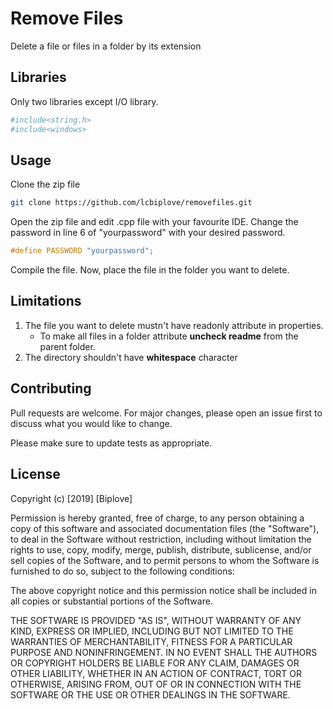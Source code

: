 # Remove Files

Delete a file or files in a folder by its extension

## Libraries

Only two libraries except I/O library.
```bash
#include<string.h>
#include<windows>
```
## Usage

Clone the zip file
```bash
git clone https://github.com/lcbiplove/removefiles.git
```
Open the zip file and edit .cpp file with your favourite IDE. Change the password in line 6 of "yourpassword" with your desired password.
```c++
#define PASSWORD "yourpassword";
```
Compile the file. Now, place the file in the folder you want to delete.

## Limitations

1. The file you want to delete mustn't have readonly attribute in properties.
    - To make all files in a folder attribute <b>uncheck readme</b> from the parent folder.
2. The directory shouldn't have <b>whitespace</b> character

## Contributing
Pull requests are welcome. For major changes, please open an issue first to discuss what you would like to change.

Please make sure to update tests as appropriate.

## License
Copyright (c) [2019] [Biplove]

Permission is hereby granted, free of charge, to any person obtaining a copy
of this software and associated documentation files (the "Software"), to deal
in the Software without restriction, including without limitation the rights
to use, copy, modify, merge, publish, distribute, sublicense, and/or sell
copies of the Software, and to permit persons to whom the Software is
furnished to do so, subject to the following conditions:

The above copyright notice and this permission notice shall be included in all
copies or substantial portions of the Software.

THE SOFTWARE IS PROVIDED "AS IS", WITHOUT WARRANTY OF ANY KIND, EXPRESS OR
IMPLIED, INCLUDING BUT NOT LIMITED TO THE WARRANTIES OF MERCHANTABILITY,
FITNESS FOR A PARTICULAR PURPOSE AND NONINFRINGEMENT. IN NO EVENT SHALL THE
AUTHORS OR COPYRIGHT HOLDERS BE LIABLE FOR ANY CLAIM, DAMAGES OR OTHER
LIABILITY, WHETHER IN AN ACTION OF CONTRACT, TORT OR OTHERWISE, ARISING FROM,
OUT OF OR IN CONNECTION WITH THE SOFTWARE OR THE USE OR OTHER DEALINGS IN THE
SOFTWARE.


